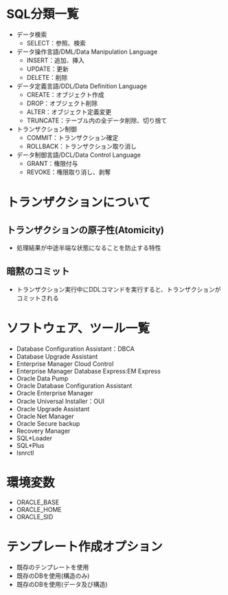 # SQL分類一覧

* データ検索
  * SELECT：参照、検索
* データ操作言語/DML/Data Manipulation Language
  * INSERT：追加、挿入
  * UPDATE：更新
  * DELETE：削除
* データ定義言語/DDL/Data Definition Language
  * CREATE：オブジェクト作成
  * DROP：オブジェクト削除
  * ALTER：オブジェクト定義変更
  * TRUNCATE：テーブル内の全データ削除、切り捨て
* トランザクション制御
  * COMMIT：トランザクション確定
  * ROLLBACK：トランザクション取り消し
* データ制御言語/DCL/Data Control Language
  * GRANT：権限付与
  * REVOKE：権限取り消し、剥奪

# トランザクションについて
## トランザクションの原子性(Atomicity)
* 処理結果が中途半端な状態になることを防止する特性
## 暗黙のコミット
* トランザクション実行中にDDLコマンドを実行すると、トランザクションがコミットされる


# ソフトウェア、ツール一覧
* Database Configuration Assistant：DBCA
* Database Upgrade Assistant
* Enterprise Manager Cloud Control
* Enterprise Manager Database Express:EM Express
* Oracle Data Pump
* Oracle Database Configuration Assistant
* Oracle Enterprise Manager
* Oracle Universal Installer：OUI
* Oracle Upgrade Assistant
* Oracle Net Manager
* Oracle Secure backup
* Recovery Manager
* SQL*Loader
* SQL*Plus
* lsnrctl

# 環境変数
* ORACLE_BASE
* ORACLE_HOME
* ORACLE_SID

# テンプレート作成オプション
* 既存のテンプレートを使用
* 既存のDBを使用(構造のみ)
* 既存のDBを使用(データ及び構造)

